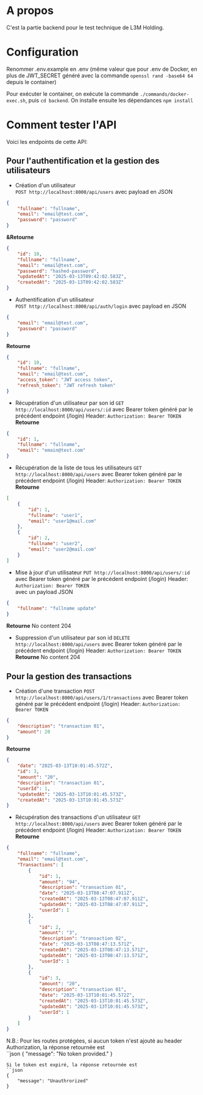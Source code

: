 # A propos

C'est la partie backend pour le test technique de L3M Holding.


# Configuration

Renommer .env.example en .env (même valeur que pour .env de Docker, en plus de JWT_SECRET généré avec la commande `openssl rand -base64 64` depuis le container)

Pour exécuter le container, on exécute la commande `./commands/docker-exec.sh`, puis `cd backend`. On installe ensuite les dépendances `npm install`


# Comment tester l'API

Voici les endpoints de cette API:
## Pour l'authentification et la gestion des utilisateurs

- Création d'un utilisateur  
`POST http://localhost:8000/api/users`  avec payload en JSON
```json
{
    "fullname": "fullname",
    "email": "email@test.com",
    "password": "password"
}
```
**&Retourne**
```json
{
    "id": 10,
    "fullname": "fullname",
    "email": "email@test.com",
    "password": "hashed-password",
    "updatedAt": "2025-03-13T09:42:02.583Z",
    "createdAt": "2025-03-13T09:42:02.583Z"
}
```
- Authentification d'un utilisateur  
`POST http://localhost:8000/api/auth/login`  avec payload en JSON
```json
{
    "email": "email@test.com",
    "password": "password"
}
```
**Retourne**
```json
{
    "id": 10,
    "fullname": "fullname",
    "email": "email@test.com",
    "access_token": "JWT access token",
    "refresh_token": "JWT refresh token"
}
```
- Récupération d'un utilisateur par son id
`GET http://localhost:8000/api/users/:id` avec Bearer token généré par le précédent endpoint (/login)
Header: `Authorization: Bearer TOKEN`  
**Retourne**
```json
{
    "id": 1,
    "fullname": "fullname",
    "email": "emain@test.com"
}
```
- Récupération de la liste de tous les utilisateurs
`GET http://localhost:8000/api/users` avec Bearer token généré par le précédent endpoint (/login)
Header: `Authorization: Bearer TOKEN`  
**Retourne**
```json
[
    {
        "id": 1,
        "fullname": "user1",
        "email": "user1@mail.com"
    },
    {
        "id": 2,
        "fullname": "user2",
        "email": "user2@mail.com"
    }
]
```
- Mise à jour d'un utilisateur
`PUT http://localhost:8000/api/users/:id` avec Bearer token généré par le précédent endpoint (/login)
Header: `Authorization: Bearer TOKEN`  
avec un payload JSON
```json
{
    "fullname": "fullname update"
}
```
**Retourne** No content 204  
- Suppression d'un utilisateur par son id
`DELETE http://localhost:8000/api/users` avec Bearer token généré par le précédent endpoint (/login)
Header: `Authorization: Bearer TOKEN`  
**Retourne** No content 204

## Pour la gestion des transactions

- Création d'une transaction
`POST http://localhost:8000/api/users/1/transactions` avec Bearer token généré par le précédent endpoint (/login)
Header: `Authorization: Bearer TOKEN`  
```json
{
    "description": "transaction 01",
    "amount": 20
}
```
**Retourne**
```json
{
    "date": "2025-03-13T10:01:45.572Z",
    "id": 3,
    "amount": "20",
    "description": "transaction 01",
    "userId": 1,
    "updatedAt": "2025-03-13T10:01:45.573Z",
    "createdAt": "2025-03-13T10:01:45.573Z"
}
```
- Récupération des transactions d'un utilisateur
`GET http://localhost:8000/api/users` avec Bearer token généré par le précédent endpoint (/login)
Header: `Authorization: Bearer TOKEN`  
**Retourne**
```json
{
    "fullname": "fullname",
    "email": "email@test.com",
    "Transactions": [
        {
            "id": 1,
            "amount": "94",
            "description": "transaction 01",
            "date": "2025-03-13T08:47:07.911Z",
            "createdAt": "2025-03-13T08:47:07.911Z",
            "updatedAt": "2025-03-13T08:47:07.911Z",
            "userId": 1
        },
        {
            "id": 2,
            "amount": "3",
            "description": "transaction 02",
            "date": "2025-03-13T08:47:13.571Z",
            "createdAt": "2025-03-13T08:47:13.571Z",
            "updatedAt": "2025-03-13T08:47:13.571Z",
            "userId": 1
        },
        {
            "id": 3,
            "amount": "20",
            "description": "transaction 01",
            "date": "2025-03-13T10:01:45.572Z",
            "createdAt": "2025-03-13T10:01:45.573Z",
            "updatedAt": "2025-03-13T10:01:45.573Z",
            "userId": 1
        }
    ]
}
```

N.B.: Pour les routes protégées, si aucun token n'est ajouté au header Authorization, la réponse retournée est  
``json
{
    "message": "No token provided."
}
```
Si le token est expiré, la réponse retournée est  
``json
{
    "message": "Unauthrorized"
}
```